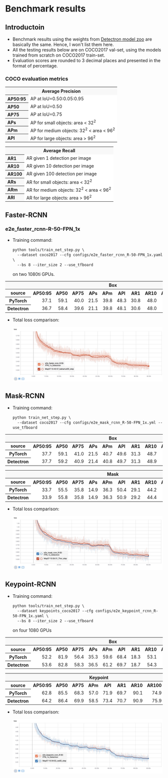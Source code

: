# Benchmark results

## Introductoin

- Benchmark results using the weights from [Detectron model zoo]() are basically the same. Hence, I won't list them here.
- All the testing results below are on COCO2017 val-set, using the models trained from scratch on COCO2017 train-set.
- Evaluation scores are rounded to 3 decimal places and presented in the format of percentage.

### COCO evaluation metrics

<table><tbody>
<tr><th colspan="2" bgcolor=#f8f8f8>Average Precision</th></tr>
<tr><th align="left" bgcolor=#f8f8f8>AP50:95</th><td bgcolor=white> AP at IoU=0.50:0.05:0.95</td></tr>
<tr><th align="left" bgcolor=#f8f8f8>AP50</th><td bgcolor=white> AP at IoU=0.50</td></tr>
<tr><th align="left" bgcolor=#f8f8f8>AP75</th><td bgcolor=white> AP at IoU=0.75</td></tr>
<tr><th align="left" bgcolor=#f8f8f8>APs</th><td bgcolor=white> AP for small objects: area < 32<sup>2</sup></td></tr>
<tr><th align="left" bgcolor=#f8f8f8>APm</th><td bgcolor=white> AP for medium objects: 32<sup>2</sup> < area < 96<sup>2</sup></td></tr>
<tr><th align="left" bgcolor=#f8f8f8>APl</th><td bgcolor=white> AP for large objects: area > 96<sup>2</sup></sup></td></tr>
</table></tbody>

<table><tbody>
<tr><th colspan="2" bgcolor=#f8f8f8>Average Recall</th></tr>
<tr><th align="left" bgcolor=#f8f8f8>AR1</th><td bgcolor=white> AR given 1 detection per image</td></tr>
<tr><th align="left" bgcolor=#f8f8f8>AR10</th><td bgcolor=white> AR given 10 detection per image</td></tr>
<tr><th align="left" bgcolor=#f8f8f8>AR100</th><td bgcolor=white> AR given 100 detection per image</td></tr>
<tr><th align="left" bgcolor=#f8f8f8>ARs</th><td bgcolor=white> AR for small objects: area < 32<sup>2</sup></td></tr>
<tr><th align="left" bgcolor=#f8f8f8>ARm</th><td bgcolor=white> AR for medium objects: 32<sup>2</sup> < area < 96<sup>2</sup></td></tr>
<tr><th align="left" bgcolor=#f8f8f8>ARl</th><td bgcolor=white> AR for large objects: area > 96<sup>2</sup></sup></td></tr>
</table></tbody>

## Faster-RCNN
### e2e_faster_rcnn-R-50-FPN_1x

- Training command:

  ```
  python tools/train_net_step.py \
    --dataset coco2017 --cfg configs/e2e_faster_rcnn_R-50-FPN_1x.yaml \
    --bs 8 --iter_size 2 --use_tfboard
  ```
  on two 1080ti GPUs.

<table><tbody>
<tr><th colspan="13" bgcolor=#f8f8f8>Box</th></tr>
<tr>
<th>source</th>
<th>AP50:95</th>
<th>AP50</th>
<th>AP75</th>
<th>APs</th>
<th>APm</th>
<th>APl</th>
<th>AR1</th>
<th>AR10</th>
<th>AR100</th>
<th>ARs</th>
<th>ARm</th>
<th>ARl</th>
</tr>
<tr>
<th bgcolor=white>PyTorch</th>
<td align="right" bgcolor=white>37.1</td>
<td align="right" bgcolor=white>59.1</td>
<td align="right" bgcolor=white>40.0</td>
<td align="right" bgcolor=white>21.5</td>
<td align="right" bgcolor=white>39.8</td>
<td align="right" bgcolor=white>48.3</td>
<td align="right" bgcolor=white>30.8</td>
<td align="right" bgcolor=white>48.0</td>
<td align="right" bgcolor=white>50.3</td>
<td align="right" bgcolor=white>31.4</td>
<td align="right" bgcolor=white>53.9</td>
<td align="right" bgcolor=white>63.6</td>
</tr>
<tr>
<th bgcolor=white>Detectron</th>
<td align="right", bgcolor=white>36.7</td>
<td align="right", bgcolor=white>58.4</td>
<td align="right", bgcolor=white>39.6</td>
<td align="right", bgcolor=white>21.1</td>
<td align="right", bgcolor=white>39.8</td>
<td align="right", bgcolor=white>48.1</td>
<td align="right", bgcolor=white>30.6</td>
<td align="right", bgcolor=white>48.0</td>
<td align="right", bgcolor=white>50.4</td>
<td align="right", bgcolor=white>31.8</td>
<td align="right", bgcolor=white>54.1</td>
<td align="right", bgcolor=white>63.4</td>
</tr>
</table></tbody>

- Total loss comparison:

  ![img](demo/loss_cmp_of_e2e_faster_rcnn_R-50-FPN_1x.jpg)

## Mask-RCNN

- Training command:

  ```
  python train_net_step.py \
    --dataset coco2017 --cfg configs/e2e_mask_rcnn_R-50-FPN_1x.yml --use_tfboard
  ```

<table><tbody>
<tr><th colspan="13" bgcolor=#f8f8f8>Box</th></tr>
<tr>
<th>source</th>
<th>AP50:95</th>
<th>AP50</th>
<th>AP75</th>
<th>APs</th>
<th>APm</th>
<th>APl</th>
<th>AR1</th>
<th>AR10</th>
<th>AR100</th>
<th>ARs</th>
<th>ARm</th>
<th>ARl</th>
</tr>
<tr>
<th bgcolor=white>PyTorch</th>
<td align="right" bgcolor=white>37.7</td>
<td align="right" bgcolor=white>59.1</td>
<td align="right" bgcolor=white>41.0</td>
<td align="right" bgcolor=white>21.5</td>
<td align="right" bgcolor=white>40.7</td>
<td align="right" bgcolor=white>49.6</td>
<td align="right" bgcolor=white>31.3</td>
<td align="right" bgcolor=white>48.7</td>
<td align="right" bgcolor=white>51.1</td>
<td align="right" bgcolor=white>32.7</td>
<td align="right" bgcolor=white>54.4</td>
<td align="right" bgcolor=white>64.9</td>
</tr>
<tr>
<th bgcolor=white>Detectron</th>
<td align="right" bgcolor=white>37.7</td>
<td align="right" bgcolor=white>59.2</td>
<td align="right" bgcolor=white>40.9</td>
<td align="right" bgcolor=white>21.4</td>
<td align="right" bgcolor=white>40.8</td>
<td align="right" bgcolor=white>49.7</td>
<td align="right" bgcolor=white>31.3</td>
<td align="right" bgcolor=white>48.9</td>
<td align="right" bgcolor=white>51.2</td>
<td align="right" bgcolor=white>32.3</td>
<td align="right" bgcolor=white>54.8</td>
<td align="right" bgcolor=white>64.8</td>
</tr>
</table></tbody>

<table><tbody>
<tr><th colspan="13" bgcolor=#f8f8f8>Mask</th></tr>
<tr>
<th>source</th>
<th>AP50:95</th>
<th>AP50</th>
<th>AP75</th>
<th>APs</th>
<th>APm</th>
<th>APl</th>
<th>AR1</th>
<th>AR10</th>
<th>AR100</th>
<th>ARs</th>
<th>ARm</th>
<th>ARl</th>
</tr>
<tr>
<th bgcolor=white>PyTorch</th>
<td align="right" bgcolor=white>33.7</td>
<td align="right" bgcolor=white>55.5</td>
<td align="right" bgcolor=white>35.8</td>
<td align="right" bgcolor=white>14.9</td>
<td align="right" bgcolor=white>36.3</td>
<td align="right" bgcolor=white>50.4</td>
<td align="right" bgcolor=white>29.1</td>
<td align="right" bgcolor=white>44.2</td>
<td align="right" bgcolor=white>46.1</td>
<td align="right" bgcolor=white>26.7</td>
<td align="right" bgcolor=white>49.7</td>
<td align="right" bgcolor=white>62.2</td>
</tr>
<tr>
<th bgcolor=white>Detectron</th>
<td align="right" bgcolor=white>33.9</td>
<td align="right" bgcolor=white>55.8</td>
<td align="right" bgcolor=white>35.8</td>
<td align="right" bgcolor=white>14.9</td>
<td align="right" bgcolor=white>36.3</td>
<td align="right" bgcolor=white>50.9</td>
<td align="right" bgcolor=white>29.2</td>
<td align="right" bgcolor=white>44.4</td>
<td align="right" bgcolor=white>46.2</td>
<td align="right" bgcolor=white>26.2</td>
<td align="right" bgcolor=white>50.1</td>
<td align="right" bgcolor=white>62.0</td>
</tr>
</table></tbody>

- Total loss comparison:

  ![img](demo/loss_cmp_of_e2e_mask_rcnn_R-50-FPN_1x.jpg)

## Keypoint-RCNN

- Training command:

  ```
  python tools/train_net_step.py \
    --dataset keypoints_coco2017 --cfg configs/e2e_keypoint_rcnn_R-50-FPN_1x.yaml \
    --bs 8 --iter_size 2 --use_tfboard
  ```
  on four 1080 GPUs

<table><tbody>
<tr><th colspan="13" bgcolor=#f8f8f8>Box</th></tr>
<tr>
<th>source</th>
<th>AP50:95</th>
<th>AP50</th>
<th>AP75</th>
<th>APs</th>
<th>APm</th>
<th>APl</th>
<th>AR1</th>
<th>AR10</th>
<th>AR100</th>
<th>ARs</th>
<th>ARm</th>
<th>ARl</th>
</tr>
<tr>
<th bgcolor=white>PyTorch</th>
<td align="right" bgcolor=white>52.2</td>
<td align="right" bgcolor=white>81.9</td>
<td align="right" bgcolor=white>56.4</td>
<td align="right" bgcolor=white>35.3</td>
<td align="right" bgcolor=white>59.6</td>
<td align="right" bgcolor=white>68.4</td>
<td align="right" bgcolor=white>18.3</td>
<td align="right" bgcolor=white>53.1</td>
<td align="right" bgcolor=white>61.2</td>
<td align="right" bgcolor=white>47.0</td>
<td align="right" bgcolor=white>66.9</td>
<td align="right" bgcolor=white>75.9</td>
</tr>
<tr>
<th bgcolor=white>Detectron</th>
<td align="right" bgcolor=white>53.6</td>
<td align="right" bgcolor=white>82.8</td>
<td align="right" bgcolor=white>58.3</td>
<td align="right" bgcolor=white>36.5</td>
<td align="right" bgcolor=white>61.2</td>
<td align="right" bgcolor=white>69.7</td>
<td align="right" bgcolor=white>18.7</td>
<td align="right" bgcolor=white>54.3</td>
<td align="right" bgcolor=white>62.2</td>
<td align="right" bgcolor=white>47.6</td>
<td align="right" bgcolor=white>68.3</td>
<td align="right" bgcolor=white>76.8</td>
</tr>
</table></tbody>

<table><tbody>
<tr><th colspan="13" bgcolor=#f8f8f8>Keypoint</th></tr>
<tr>
<th>source</th>
<th>AP50:95</th>
<th>AP50</th>
<th>AP75</th>
<th>APm</th>
<th>APl</th>
<th>AR1</th>
<th>AR10</th>
<th>AR100</th>
<th>ARm</th>
<th>ARl</th>
</tr>
<tr>
<th bgcolor=white>PyTorch</th>
<td align="right" bgcolor=white>62.8</td>
<td align="right" bgcolor=white>85.5</td>
<td align="right" bgcolor=white>68.3</td>
<td align="right" bgcolor=white>57.0</td>
<td align="right" bgcolor=white>71.9</td>
<td align="right" bgcolor=white>69.7</td>
<td align="right" bgcolor=white>90.1</td>
<td align="right" bgcolor=white>74.9</td>
<td align="right" bgcolor=white>63.7</td>
<td align="right" bgcolor=white>78.1</td>
</tr>
<tr>
<th bgcolor=white>Detectron</th>
<td align="right" bgcolor=white>64.2</td>
<td align="right" bgcolor=white>86.4</td>
<td align="right" bgcolor=white>69.9</td>
<td align="right" bgcolor=white>58.5</td>
<td align="right" bgcolor=white>73.4</td>
<td align="right" bgcolor=white>70.7</td>
<td align="right" bgcolor=white>90.9</td>
<td align="right" bgcolor=white>75.9</td>
<td align="right" bgcolor=white>64.9</td>
<td align="right" bgcolor=white>79.0</td>
</tr>
</table></tbody>

- Total loss comparison:

  ![img](demo/loss_cmp_of_e2e_keypoint_rcnn_R-50-FPN_1x.jpg)